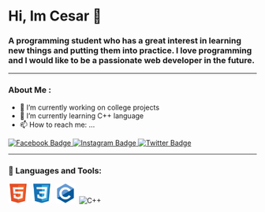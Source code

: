 <div id="header alingn"="center">
    <h1 aling="center">Hi, Im Cesar 👾</h1>
    <h3 aling="center">A programming student who has a great interest in learning new things and putting them into practice. I love programming and I would like to be a passionate web developer in the future.
    </h3>
</div>

---
### About Me :
- 🔭 I’m currently working on college projects
- 🌱 I’m currently learning C++ language
- 📫 How to reach me: ...
<div id="badges" alin="center">
    <a href="https://www.facebook.com/CesarTorresLV/" target="_blank">
        <img src="https://img.shields.io/twitter/url?label=Cesar%20Torres&logo=facebook&logoColor=white&style=for-the-badge&url=https%3A%2F%2Fwww.facebook.com%2FCesarTorresLV%2F"
        alt="Facebook Badge" />
    </a>
    <a href="https://www.instagram.com/LiroSiza/" target="_blank">
        <img src="https://img.shields.io/twitter/url?label=Cesar%20Torres&logo=instagram&style=for-the-badge&url=https%3A%2F%2Fwww.instagram.com%2FLiroSiza%2F"
        alt="Instagram Badge" />
    </a>
    <a href="https://twitter.com/LiroSiza" target="_blank">
        <img src="https://img.shields.io/twitter/url?label=Cesar%20Torres&logo=twitter&style=for-the-badge&url=https%3A%2F%2Ftwitter.com%2FLiroSiza"
        alt="Twitter Badge" />
    </a>
</div>

---

<div aling="left">
    <h3>📌 Languages and Tools:</h3>
    <div>
        <img src="https://github.com/devicons/devicon/blob/master/icons/html5/html5-original.svg" title="HTML5" alt="HTML" width="40" height="40"/>&nbsp;
        <img src="https://github.com/devicons/devicon/blob/master/icons/css3/css3-original.svg" title="CSS3" alt="CSS" width="40" height="40"/>&nbsp;
        <img src="https://github.com/devicons/devicon/blob/master/icons/c/c-original.svg" title="C" alt="C" width="40" height="40"/>&nbsp;
        <img src="https://upload.wikimedia.org/wikipedia/commons/thumb/1/18/ISO_C%2B%2B_Logo.svg/800px-ISO_C%2B%2B_Logo.svg.png" title="C++" alt="C++" width="36" height="40"/>&nbsp;
    </div>
</div>
